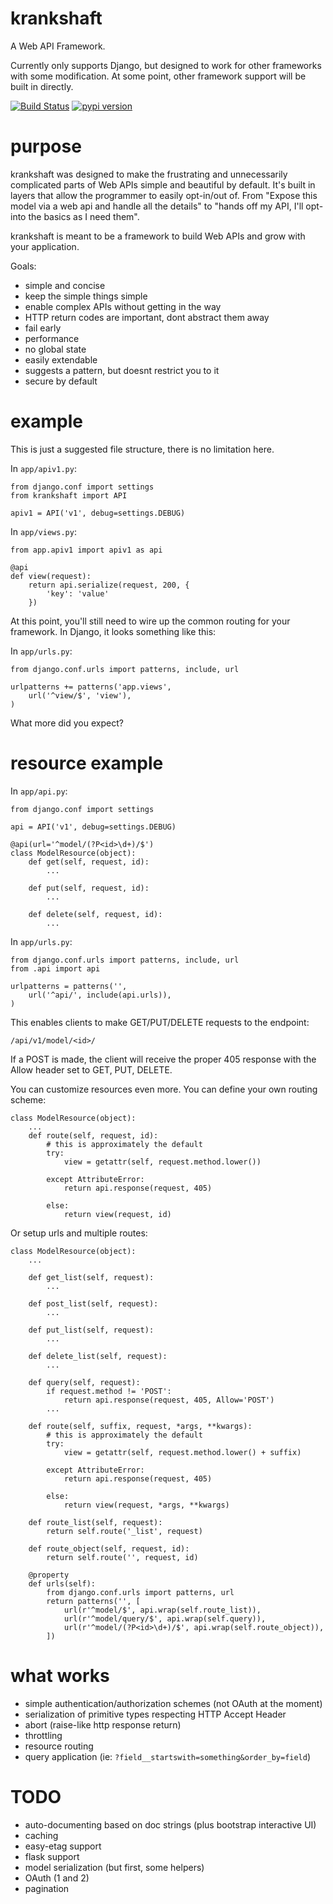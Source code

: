krankshaft
==========

A Web API Framework.

Currently only supports Django, but designed to work for
other frameworks with some modification.  At some point, other framework support
will be built in directly.

[![Build Status](https://secure.travis-ci.org/dlamotte/krankshaft.png)](http://travis-ci.org/dlamotte/krankshaft)
[![pypi version](https://pypip.in/v/krankshaft/badge.png)](https://pypi.python.org/pypi/krankshaft)

purpose
=======

krankshaft was designed to make the frustrating and unnecessarily complicated
parts of Web APIs simple and beautiful by default.  It's built in layers that
allow the programmer to easily opt-in/out of.  From "Expose this model via
a web api and handle all the details" to "hands off my API, I'll opt-into the
basics as I need them".

krankshaft is meant to be a framework to build Web APIs and grow with your
application.

Goals:

* simple and concise
* keep the simple things simple
* enable complex APIs without getting in the way
* HTTP return codes are important, dont abstract them away
* fail early
* performance
* no global state
* easily extendable
* suggests a pattern, but doesnt restrict you to it
* secure by default

example
=======

This is just a suggested file structure, there is no limitation here.

In `app/apiv1.py`:

    from django.conf import settings
    from krankshaft import API

    apiv1 = API('v1', debug=settings.DEBUG)

In `app/views.py`:

    from app.apiv1 import apiv1 as api

    @api
    def view(request):
        return api.serialize(request, 200, {
            'key': 'value'
        })

At this point, you'll still need to wire up the common routing for your
framework.  In Django, it looks something like this:

In `app/urls.py`:

    from django.conf.urls import patterns, include, url

    urlpatterns += patterns('app.views',
        url('^view/$', 'view'),
    )

What more did you expect?

resource example
================

In `app/api.py`:

    from django.conf import settings

    api = API('v1', debug=settings.DEBUG)

    @api(url='^model/(?P<id>\d+)/$')
    class ModelResource(object):
        def get(self, request, id):
            ...

        def put(self, request, id):
            ...

        def delete(self, request, id):
            ...

In `app/urls.py`:

    from django.conf.urls import patterns, include, url
    from .api import api

    urlpatterns = patterns('',
        url('^api/', include(api.urls)),
    )

This enables clients to make GET/PUT/DELETE requests to the endpoint:

    /api/v1/model/<id>/

If a POST is made, the client will receive the proper 405 response with the
Allow header set to GET, PUT, DELETE.

You can customize resources even more.  You can define your own routing scheme:

    class ModelResource(object):
        ...
        def route(self, request, id):
            # this is approximately the default
            try:
                view = getattr(self, request.method.lower())

            except AttributeError:
                return api.response(request, 405)

            else:
                return view(request, id)

Or setup urls and multiple routes:

    class ModelResource(object):
        ...

        def get_list(self, request):
            ...

        def post_list(self, request):
            ...

        def put_list(self, request):
            ...

        def delete_list(self, request):
            ...

        def query(self, request):
            if request.method != 'POST':
                return api.response(request, 405, Allow='POST')
            ...

        def route(self, suffix, request, *args, **kwargs):
            # this is approximately the default
            try:
                view = getattr(self, request.method.lower() + suffix)

            except AttributeError:
                return api.response(request, 405)

            else:
                return view(request, *args, **kwargs)

        def route_list(self, request):
            return self.route('_list', request)

        def route_object(self, request, id):
            return self.route('', request, id)

        @property
        def urls(self):
            from django.conf.urls import patterns, url
            return patterns('', [
                url(r'^model/$', api.wrap(self.route_list)),
                url(r'^model/query/$', api.wrap(self.query)),
                url(r'^model/(?P<id>\d+)/$', api.wrap(self.route_object)),
            ])

what works
==========

* simple authentication/authorization schemes (not OAuth at the moment)
* serialization of primitive types respecting HTTP Accept Header
* abort (raise-like http response return)
* throttling
* resource routing
* query application (ie: `?field__startswith=something&order_by=field`)

TODO
====

* auto-documenting based on doc strings (plus bootstrap interactive UI)
* caching
* easy-etag support
* flask support
* model serialization (but first, some helpers)
* OAuth (1 and 2)
* pagination
